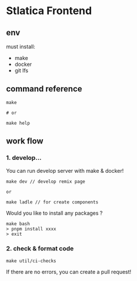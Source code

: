 # Stlatica Frontend

## env

must install:

- make
- docker
- git lfs

## command reference

```
make

# or

make help
```

## work flow

### 1. develop...

You can run develop server with make & docker!

```
make dev // develop remix page

or

make ladle // for create components
```

Would you like to install any packages ?

```
make bash
> pnpm install xxxx
> exit
```

### 2. check & format code

```
make util/ci-checks
```

If there are no errors, you can create a pull request!

